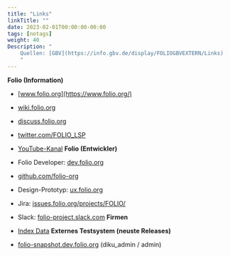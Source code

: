 ```yaml
---
title: "Links"
linkTitle: ""
date: 2023-02-01T00:00:00-00:00
tags: [notags]
weight: 40
Description: "
    Quellen: [GBV](https://info.gbv.de/display/FOLIOGBVEXTERN/Links)
    "
---
```


**Folio (Information)**

-   [www.folio.org](https://www.folio.org/)
-   [wiki.folio.org](https://wiki.folio.org/)
-   [discuss.folio.org](https://discuss.folio.org/)
-   [twitter.com/FOLIO\_LSP](https://twitter.com/FOLIO_LSP)
-   [YouTube-Kanal](https://youtube.com/channel/UC4Vs5mb1qgOXPZgso1LESUw)
**Folio (Entwickler)**

-   Folio Developer: [dev.folio.org](https://dev.folio.org/)
-   [github.com/folio-org](https://github.com/folio-org)
-   Design-Prototyp: [ux.folio.org](https://ux.folio.org/)
-   Jira: [issues.folio.org/projects/FOLIO/](https://issues.folio.org/projects/FOLIO/)
-   Slack: [folio-project.slack.com](https://folio-project.slack.com/)
**Firmen**

-   [Index Data](https://www.indexdata.com/folio/)
**Externes Testsystem (neuste Releases)**

-   [folio-snapshot.dev.folio.org](https://folio-snapshot.dev.folio.org/) (diku\_admin / admin)

